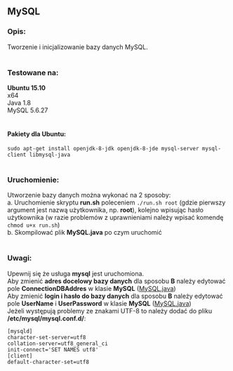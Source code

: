 ## MySQL

### Opis:

Tworzenie i inicjalizowanie bazy danych MySQL.
</br>
</br>

### Testowane na:

**Ubuntu 15.10**
</br>
x64
</br>
Java 1.8
</br>
MySQL 5.6.27
</br>
</br>

#### Pakiety dla Ubuntu:

`sudo apt-get install openjdk-8-jdk openjdk-8-jde mysql-server mysql-client libmysql-java`
</br>
</br>

### Uruchomienie:

Utworzenie bazy danych można wykonać na 2 sposoby:
</br>
a. Uruchomienie skryptu <b>run.sh</b> poleceniem `./run.sh root` (gdzie pierwszy argument jest nazwą użytkownika, np. <b>root</b>), kolejno wpisując hasło użytkownika (w razie problemów z uprawnieniami należy wpisać komendę `chmod u+x run.sh`)
</br>
b. Skompilować plik <b>MySQL.java</b> po czym uruchomić
</br>
</br>

### Uwagi:

Upewnij się że usługa <b>mysql</b> jest uruchomiona.
</br>
Aby zmienić <b>adres docelowy bazy danych</b> dla sposobu <b>B</b> należy edytować pole <b>ConnectionDBAddres</b> w klasie <b>MySQL</b> ([MySQL.java](src/MySQL/MySQL.java))
</br>
Aby zmienić <b>login i hasło do bazy danych</b> dla sposobu <b>B</b> należy edytować pole <b>UserName</b> i <b>UserPassword</b> w klasie <b>MySQL</b> ([MySQL.java](src/MySQL/MySQL.java))
</br>
Jeżeli występują problemy ze znakami UTF-8 to należy dodać do pliku <b>/etc/mysql/mysql.conf.d/</b>:
```
[mysqld]
character-set-server=utf8
collation-server=utf8_general_ci
init-connect='SET NAMES utf8'
[client]
default-character-set=utf8
```
</br>
</br>
